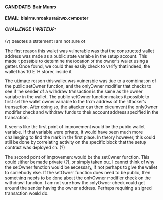 #### CANDIDATE: Blair Munro

#### EMAIL: blairmunroakusa@wp.computer

##### CHALLENGE 1 WRITEUP:

(?) denotes a statement I am not sure of

The first reason this wallet was vulnerable was that the constructed wallet address was made as a public state variable in the setup account. This made it possible to determine the location of the owner's wallet using a getter. Once found, we could then easily check to verify that indeed, the wallet has 10 ETH stored inside it.

The ultimate reason this wallet was vulnerable was due to a combination of the public setOwner function, and the onlyOwner modifier that checks to see if the sender of a withdraw transaction is the same as the owner variable in the wallet. The public setOwner function makes it possible to first set the wallet owner variable to the from address of the attacker's transaction. After doing so, the attacker can then circumvent the onlyOwner modifier check and withdraw funds to their account address specified in the transaction.

It seems like the first point of improvement would be the public wallet variable. If that variable were private, it would have been much more challenging to find the mark in the first place. In theory however, this could still be done by correlating activity on the specific block that the setup contract was deployed on. (?) 

The second point of improvement would be the setOwner function. This could either be made private (?), or simply taken out. I cannot think of why the setOwner function would be necessary, if not perhaps to give the wallet to somebody else. If the setOwner function does need to be public, then something needs to be done about the onlyOwner modifier check on the withdrawl function. I am not sure how the onlyOwner check could get around the sender having the owner address. Perhaps requiring a signed transaction would do.

